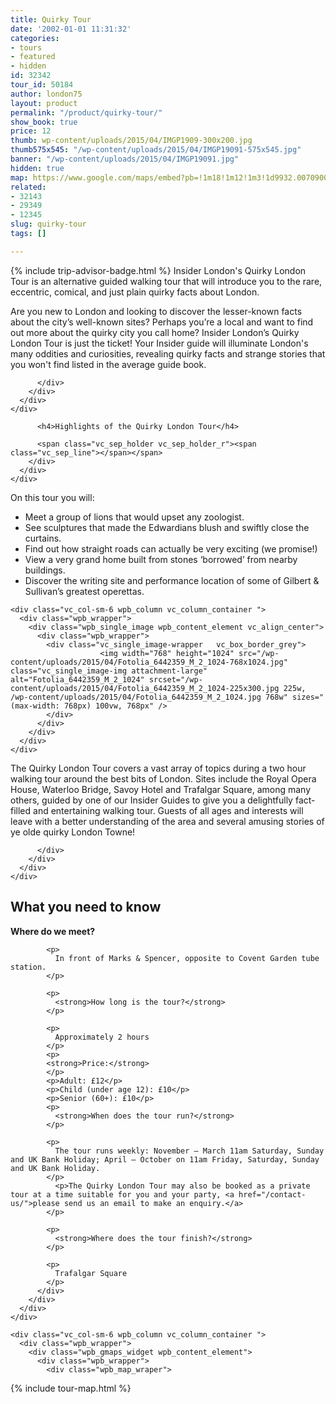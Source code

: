 ```yaml
---
title: Quirky Tour
date: '2002-01-01 11:31:32'
categories:
- tours
- featured
- hidden
id: 32342
tour_id: 50184
author: london75
layout: product
permalink: "/product/quirky-tour/"
show_book: true
price: 12
thumb: wp-content/uploads/2015/04/IMGP1909-300x200.jpg
thumb575x545: "/wp-content/uploads/2015/04/IMGP19091-575x545.jpg"
banner: "/wp-content/uploads/2015/04/IMGP19091.jpg"
hidden: true
map: https://www.google.com/maps/embed?pb=!1m18!1m12!1m3!1d9932.007090001796!2d-0.12702783599357304!3d51.513183477127704!2m3!1f0!2f0!3f0!3m2!1i1024!2i768!4f13.1!3m3!1m2!1s0x487604cc9188694f%3A0x388b51ab073ca62!2sCovent+Garden!5e0!3m2!1sen!2s!4v1431588532795
related:
- 32143
- 29349
- 12345
slug: quirky-tour
tags: []

---
```

<section class="wpb_row block vc_row-fluid">

<div class="container">
  <div class="row">
    <div class="vc_col-sm-12 wpb_column vc_column_container ">
      <div class="wpb_wrapper">
        <div class="wpb_text_column wpb_content_element ">
          <div class="wpb_wrapper">
            <p>{% include trip-advisor-badge.html %}
              Insider London's Quirky London Tour is an alternative guided walking tour that will introduce you to the rare, eccentric, comical, and just plain quirky facts about London.
            </p>
            <p>
              Are you new to London and looking to discover the lesser-known facts about the city’s well-known sites? Perhaps you’re a local and want to find out more about the quirky city you call home? Insider London’s Quirky London Tour is just the ticket! Your Insider guide will illuminate London's many oddities and curiosities, revealing quirky facts and strange stories that you won't find listed in the average guide book.
            </p>


          </div>
        </div>
      </div>
    </div>
  </div>
</div>
</section>
<section class="wpb_row block vc_row-fluid">

<div class="container">
  <div class="row">
    <div class="vc_col-sm-12 wpb_column vc_column_container ">
      <div class="wpb_wrapper">
        <div class="vc_separator wpb_content_element vc_separator_align_center vc_sep_width_100 vc_sep_pos_align_center vc_sep_color_grey">
          <span class="vc_sep_holder vc_sep_holder_l"><span class="vc_sep_line"></span></span>

          <h4>Highlights of the Quirky London Tour</h4>

          <span class="vc_sep_holder vc_sep_holder_r"><span class="vc_sep_line"></span></span>
        </div>
      </div>
    </div>
  </div>
</div>
</section>
<section class="wpb_row block vc_row-fluid">

<div class="container">
  <div class="row">
    <div class="vc_col-sm-6 wpb_column vc_column_container ">
      <div class="wpb_wrapper">
        <div class="wpb_text_column wpb_content_element ">
          <div class="wpb_wrapper">
          <p>On this tour you will:</p>
          <ul>
            <li>Meet a group of lions that would upset any zoologist.</li>
            <li>See sculptures that made the Edwardians blush and swiftly close the curtains.</li>
            <li>Find out how straight roads can actually be very exciting (we promise!)</li>
            <li>View a very grand home built from stones ‘borrowed’ from nearby buildings.</li>
            <li>Discover the writing site and performance location of some of Gilbert & Sullivan’s greatest operettas.</li>
          </ul>
          </div>
        </div>
      </div>
    </div>

    <div class="vc_col-sm-6 wpb_column vc_column_container ">
      <div class="wpb_wrapper">
        <div class="wpb_single_image wpb_content_element vc_align_center">
          <div class="wpb_wrapper">
            <div class="vc_single_image-wrapper   vc_box_border_grey">
                        <img width="768" height="1024" src="/wp-content/uploads/2015/04/Fotolia_6442359_M_2_1024-768x1024.jpg" class="vc_single_image-img attachment-large" alt="Fotolia_6442359_M_2_1024" srcset="/wp-content/uploads/2015/04/Fotolia_6442359_M_2_1024-225x300.jpg 225w, /wp-content/uploads/2015/04/Fotolia_6442359_M_2_1024.jpg 768w" sizes="(max-width: 768px) 100vw, 768px" />
            </div>
          </div>
        </div>
      </div>
    </div>
  </div>
</div>
</section>
<section class="wpb_row block vc_row-fluid">

<div class="container">
  <div class="row">
    <div class="vc_col-sm-12 wpb_column vc_column_container ">
      <div class="wpb_wrapper">
        <div class="wpb_text_column wpb_content_element ">
          <div class="wpb_wrapper">
          <p>The Quirky London Tour covers a vast array of topics during a two hour walking tour around the best bits of London. Sites include the Royal Opera House, Waterloo Bridge, Savoy Hotel and Trafalgar Square, among many others, guided by one of our Insider Guides to give you a delightfully fact-filled and entertaining walking tour. Guests of all ages and interests will leave with a better understanding of the area and several amusing stories of ye olde quirky London Towne!</p>

          </div>
        </div>
      </div>
    </div>
  </div>
</div></section>

<section class="wpb_row block vc_row-fluid">
<div class="container">
  <div class="row">
    <div class="vc_col-sm-6 wpb_column vc_column_container ">
      <div class="wpb_wrapper">
        <div class="wpb_text_column wpb_content_element ">
          <div class="wpb_wrapper">
          <h2>
            What you need to know
          </h2>
            <p>
              <strong>Where do we meet?</strong>
            </p>

            <p>
              In front of Marks & Spencer, opposite to Covent Garden tube station.
            </p>

            <p>
              <strong>How long is the tour?</strong>
            </p>

            <p>
              Approximately 2 hours
            </p>
            <p>
            <strong>Price:</strong>
            </p>
            <p>Adult: £12</p>
            <p>Child (under age 12): £10</p>
            <p>Senior (60+): £10</p>
            <p>
              <strong>When does the tour run?</strong>
            </p>

            <p>
              The tour runs weekly: November – March 11am Saturday, Sunday and UK Bank Holiday; April – October on 11am Friday, Saturday, Sunday and UK Bank Holiday.
            </p>
              <p>The Quirky London Tour may also be booked as a private tour at a time suitable for you and your party, <a href="/contact-us/">please send us an email to make an enquiry.</a>
            </p>

            <p>
              <strong>Where does the tour finish?</strong>
            </p>

            <p>
              Trafalgar Square
            </p>
          </div>
        </div>
      </div>
    </div>

    <div class="vc_col-sm-6 wpb_column vc_column_container ">
      <div class="wpb_wrapper">
        <div class="wpb_gmaps_widget wpb_content_element">
          <div class="wpb_wrapper">
            <div class="wpb_map_wraper">
{% include tour-map.html %}
            </div>
          </div>
        </div>
      </div>
    </div>
  </div>
</div>
</section>
